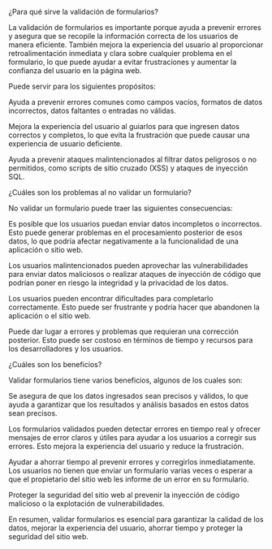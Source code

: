 ¿Para qué sirve la validación de formularios?

La validación de formularios es importante porque ayuda a prevenir errores y asegura que se recopile la información correcta de los usuarios de manera eficiente. También mejora la experiencia del usuario al proporcionar retroalimentación inmediata y clara sobre cualquier problema en el formulario, lo que puede ayudar a evitar frustraciones y aumentar la confianza del usuario en la página web.

Puede servir para los siguientes propósitos:

Ayuda a prevenir errores comunes como campos vacíos, formatos de datos incorrectos, datos faltantes o entradas no válidas.

Mejora la experiencia del usuario al guiarlos para que ingresen datos correctos y completos, lo que evita la frustración que puede causar una experiencia de usuario deficiente.

Ayuda a prevenir ataques malintencionados al filtrar datos peligrosos o no permitidos, como scripts de sitio cruzado (XSS) y ataques de inyección SQL.





¿Cuáles son los problemas al no validar un formulario?

No validar un formulario puede traer las siguientes consecuencias:

Es posible que los usuarios puedan enviar datos incompletos o incorrectos. Esto puede generar problemas en el procesamiento posterior de esos datos, lo que podría afectar negativamente a la funcionalidad de una aplicación o sitio web.

Los usuarios malintencionados pueden aprovechar las vulnerabilidades para enviar datos maliciosos o realizar ataques de inyección de código que podrían poner en riesgo la integridad y la privacidad de los datos.

Los usuarios pueden encontrar dificultades para completarlo correctamente. Esto puede ser frustrante y podría hacer que abandonen la aplicación o el sitio web.

Puede dar lugar a errores y problemas que requieran una corrección posterior. Esto puede ser costoso en términos de tiempo y recursos para los desarrolladores y los usuarios.





¿Cuáles son los beneficios?

Validar formularios tiene varios beneficios, algunos de los cuales son:

Se asegura de que los datos ingresados sean precisos y válidos, lo que ayuda a garantizar que los resultados y análisis basados en estos datos sean precisos.

Los formularios validados pueden detectar errores en tiempo real y ofrecer mensajes de error claros y útiles para ayudar a los usuarios a corregir sus errores. Esto mejora la experiencia del usuario y reduce la frustración.

Ayudar a ahorrar tiempo al prevenir errores y corregirlos inmediatamente. Los usuarios no tienen que enviar un formulario varias veces o esperar a que el propietario del sitio web les informe de un error en su formulario.

Proteger la seguridad del sitio web al prevenir la inyección de código malicioso o la explotación de vulnerabilidades.

En resumen, validar formularios es esencial para garantizar la calidad de los datos, mejorar la experiencia del usuario, ahorrar tiempo y proteger la seguridad del sitio web.
